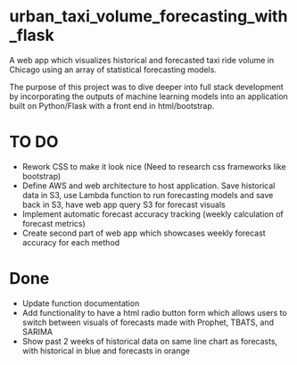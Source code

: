 # urban_taxi_volume_forecasting_with_flask
A web app which visualizes historical and forecasted taxi ride volume in Chicago using an array of statistical forecasting models. 

The purpose of this project was to dive deeper into full stack development by incorporating the outputs of machine learning models into an application built on Python/Flask with a front end in html/bootstrap. 


# TO DO
- Rework CSS to make it look nice (Need to research css frameworks like bootstrap)
- Define AWS and web architecture to host application. Save historical data in S3, use Lambda function to run forecasting models and save back in S3, have web app query S3 for forecast visuals
- Implement automatic forecast accuracy tracking (weekly calculation of forecast metrics)
- Create second part of web app which showcases weekly forecast accuracy for each method 

# Done
- Update function documentation 
- Add functionality to have a html radio button form which allows users to switch between visuals of forecasts made with Prophet, TBATS, and SARIMA
- Show past 2 weeks of historical data on same line chart as forecasts, with historical in blue and forecasts in orange 
